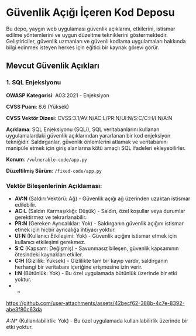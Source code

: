  # Güvenlik Açığı İçeren Kod Deposu

Bu depo, yaygın web uygulaması güvenlik açıklarını, etkilerini, istismar edilme yöntemlerini ve uygun düzeltme tekniklerini göstermektedir. Geliştiriciler, güvenlik uzmanları ve güvenli kodlama uygulamaları hakkında bilgi edinmek isteyen herkes için eğitici bir kaynak görevi görür.

## Mevcut Güvenlik Açıkları

### 1. SQL Enjeksiyonu

**OWASP Kategorisi**: A03:2021 - Enjeksiyon

**CVSS Puanı**: 8.6 (Yüksek)




**CVSS Vektör Dizesi**: CVSS:3.1/AV:N/AC:L/PR:N/UI:N/S:C/C:H/I:N/A:N

**Açıklama**: SQL Enjeksiyonu (SQLi), SQL veritabanlarını kullanan uygulamalardaki güvenlik açıklarından yararlanan bir kod enjeksiyon tekniğidir. Saldırganlar, güvenlik önlemlerini atlamak ve veritabanını manipüle etmek için giriş alanlarına kötü amaçlı SQL ifadeleri ekleyebilirler.

**Konum**: `/vulnerable-code/app.py`

**Düzeltilmiş Sürüm**: `/fixed-code/app.py`
### Vektör Bileşenlerinin Açıklaması:

- **AV:N** (Saldırı Vektörü: Ağ) - Güvenlik açığı ağ üzerinden uzaktan istismar edilebilir.
- **AC:L** (Saldırı Karmaşıklığı: Düşük) - Saldırı, özel koşullar veya durumlar gerektirmez ve tekrarlanabilir.
- **PR:N** (Gereken Ayrıcalıklar: Yok) - Saldırganın güvenlik açığını istismar etmek için hiçbir ayrıcalığa ihtiyacı yoktur.
- **UI:N** (Kullanıcı Etkileşimi: Yok) - Güvenlik açığını istismar etmek için kullanıcı etkileşimi gerekmez.
- **S:C** (Kapsam: Değişmiş) - Savunmasız bileşen, güvenlik kapsamının ötesindeki kaynakları etkiler.
- **C:H** (Gizlilik: Yüksek) - Gizlilikte tam bir kayıp vardır, saldırganın herhangi bir veritabanı içeriğine erişmesine izin verir.
- **I:N** (Bütünlük: Yok) - Bu özel uygulamada bütünlük üzerinde bir etki yoktur.
- *

https://github.com/user-attachments/assets/42becf62-388b-4c7e-8392-abe3f80c63da

*A:N** (Kullanılabilirlik: Yok) - Bu özel uygulamada kullanılabilirlik üzerinde bir etki yoktur.
